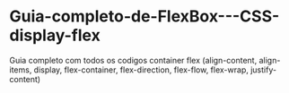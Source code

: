 # Guia-completo-de-FlexBox---CSS-display-flex
Guia completo com todos os codigos container flex (align-content, align-items, display, flex-container, flex-direction, flex-flow, flex-wrap, justify-content)

